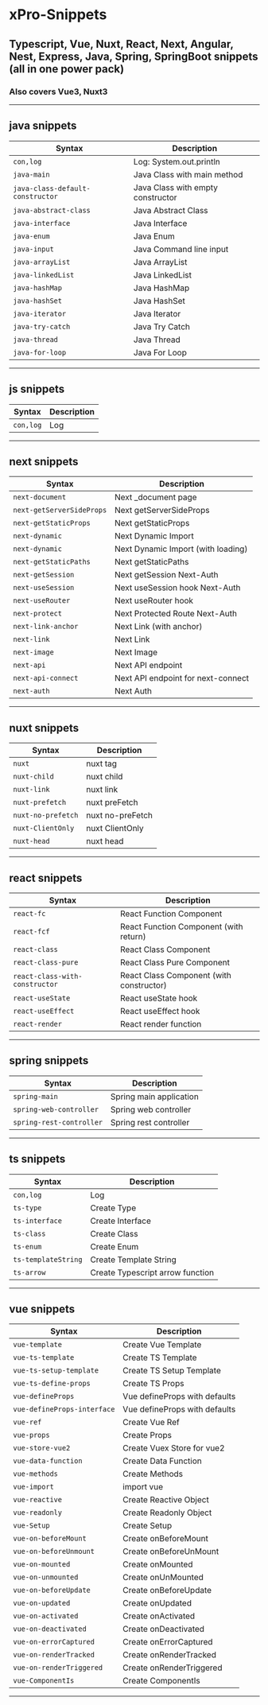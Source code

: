 # xPro-Snippets
## Typescript, Vue, Nuxt, React, Next, Angular, Nest, Express, Java, Spring, SpringBoot snippets (all in one power pack)

### Also covers Vue3, Nuxt3  

 <hr />  

## java snippets

| Syntax      | Description |
| ----------- | ----------- |
|`con,log`|Log: System.out.println | 
|`java-main`|Java Class with main method | 
|`java-class-default-constructor`|Java Class with empty constructor | 
|`java-abstract-class`|Java Abstract Class | 
|`java-interface`|Java Interface | 
|`java-enum`|Java Enum | 
|`java-input`|Java Command line input | 
|`java-arrayList`|Java ArrayList | 
|`java-linkedList`|Java LinkedList | 
|`java-hashMap`|Java HashMap | 
|`java-hashSet`|Java HashSet | 
|`java-iterator`|Java Iterator | 
|`java-try-catch`|Java Try Catch | 
|`java-thread`|Java Thread | 
|`java-for-loop`|Java For Loop | 
  

 <hr />  

## js snippets

| Syntax      | Description |
| ----------- | ----------- |
|`con,log`|Log | 
  

 <hr />  

## next snippets

| Syntax      | Description |
| ----------- | ----------- |
|`next-document`|Next _document page | 
|`next-getServerSideProps`|Next getServerSideProps | 
|`next-getStaticProps`|Next getStaticProps | 
|`next-dynamic`|Next Dynamic Import | 
|`next-dynamic`|Next Dynamic Import (with loading) | 
|`next-getStaticPaths`|Next getStaticPaths | 
|`next-getSession`|Next getSession Next-Auth | 
|`next-useSession`|Next useSession hook Next-Auth | 
|`next-useRouter`|Next useRouter hook | 
|`next-protect`|Next Protected Route Next-Auth | 
|`next-link-anchor`|Next Link (with anchor) | 
|`next-link`|Next Link | 
|`next-image`|Next Image | 
|`next-api`|Next API endpoint | 
|`next-api-connect`|Next API endpoint for next-connect | 
|`next-auth`|Next Auth | 
  

 <hr />  

## nuxt snippets

| Syntax      | Description |
| ----------- | ----------- |
|`nuxt`|nuxt tag | 
|`nuxt-child`|nuxt child | 
|`nuxt-link`|nuxt link | 
|`nuxt-prefetch`|nuxt preFetch | 
|`nuxt-no-prefetch`|nuxt no-preFetch | 
|`nuxt-ClientOnly`|nuxt ClientOnly | 
|`nuxt-head`|nuxt head | 
  

 <hr />  

## react snippets

| Syntax      | Description |
| ----------- | ----------- |
|`react-fc`|React Function Component | 
|`react-fcf`|React Function Component (with return) | 
|`react-class`|React Class Component | 
|`react-class-pure`|React Class Pure Component | 
|`react-class-with-constructor`|React Class Component (with constructor) | 
|`react-useState`|React useState hook | 
|`react-useEffect`|React useEffect hook | 
|`react-render`|React render function | 
  

 <hr />  

## spring snippets

| Syntax      | Description |
| ----------- | ----------- |
|`spring-main`|Spring main application | 
|`spring-web-controller`|Spring web controller | 
|`spring-rest-controller`|Spring rest controller | 
  

 <hr />  

## ts snippets

| Syntax      | Description |
| ----------- | ----------- |
|`con,log`|Log | 
|`ts-type`|Create Type | 
|`ts-interface`|Create Interface | 
|`ts-class`|Create Class | 
|`ts-enum`|Create Enum | 
|`ts-templateString`|Create Template String | 
|`ts-arrow`|Create Typescript arrow function | 
  

 <hr />  

## vue snippets

| Syntax      | Description |
| ----------- | ----------- |
|`vue-template`|Create Vue Template | 
|`vue-ts-template`|Create TS Template | 
|`vue-ts-setup-template`|Create TS Setup Template | 
|`vue-ts-define-props`|Create TS Props | 
|`vue-defineProps`|Vue defineProps with defaults | 
|`vue-defineProps-interface`|Vue defineProps with defaults | 
|`vue-ref`|Create Vue Ref | 
|`vue-props`|Create Props | 
|`vue-store-vue2`|Create Vuex Store for vue2 | 
|`vue-data-function`|Create Data Function | 
|`vue-methods`|Create Methods | 
|`vue-import`|import vue | 
|`vue-reactive`|Create Reactive Object | 
|`vue-readonly`|Create Readonly Object | 
|`vue-Setup`|Create Setup | 
|`vue-on-beforeMount`|Create onBeforeMount | 
|`vue-on-beforeUnmount`|Create onBeforeUnMount | 
|`vue-on-mounted`|Create onMounted | 
|`vue-on-unmounted`|Create onUnMounted | 
|`vue-on-beforeUpdate`|Create onBeforeUpdate | 
|`vue-on-updated`|Create onUpdated | 
|`vue-on-activated`|Create onActivated | 
|`vue-on-deactivated`|Create onDeactivated | 
|`vue-on-errorCaptured`|Create onErrorCaptured | 
|`vue-on-renderTracked`|Create onRenderTracked | 
|`vue-on-renderTriggered`|Create onRenderTriggered | 
|`vue-ComponentIs`|Create ComponentIs | 
  

 <hr />  

